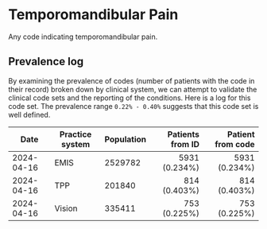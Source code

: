 # Temporomandibular Pain

Any code indicating temporomandibular pain.

## Prevalence log

By examining the prevalence of codes (number of patients with the code in their record) broken down by clinical system, we can attempt to validate the clinical code sets and the reporting of the conditions. Here is a log for this code set. The prevalence range `0.22% - 0.40%` suggests that this code set is well defined.


| Date       | Practice system | Population | Patients from ID | Patient from code |
| ---------- | --------------- | ---------- | ---------------: | ----------------: |
| 2024-04-16 | EMIS | 2529782 | 5931 (0.234%) | 5931 (0.234%) | 
| 2024-04-16 | TPP | 201840 | 814 (0.403%) | 814 (0.403%) | 
| 2024-04-16 | Vision | 335411 | 753 (0.225%) | 753 (0.225%) | 